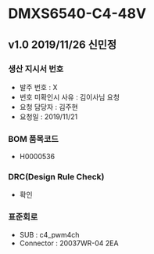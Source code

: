 # DMXS6540-C4-48V

## v1.0 2019/11/26 신민정

### 생산 지시서 번호
* 발주 번호 : X
* 번호 미확인시 사유 : 김이사님 요청
* 요청 담당자 : 김주현
* 요청일 : 2019/11/21

### BOM 품목코드
* H0000536

### DRC(Design Rule Check)
* 확인

### 표준회로
* SUB : c4_pwm4ch
* Connector : 20037WR-04 2EA
